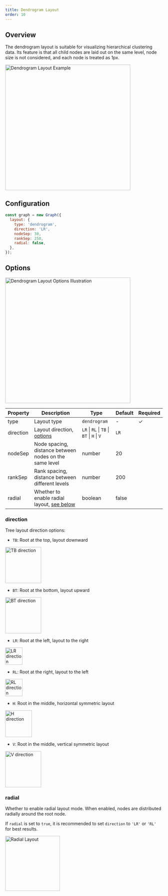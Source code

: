 ```yaml
---
title: Dendrogram Layout
order: 10
---
```


## Overview

The dendrogram layout is suitable for visualizing hierarchical clustering data. Its feature is that all child nodes are laid out on the same level, node size is not considered, and each node is treated as 1px.

<img src='https://gw.alipayobjects.com/mdn/rms_f8c6a0/afts/img/A*zX7tSLqBvwcAAAAAAAAAAABkARQnAQ' width=400 alt='Dendrogram Layout Example'/>

## Configuration

```js
const graph = new Graph({
  layout: {
    type: 'dendrogram',
    direction: 'LR',
    nodeSep: 30,
    rankSep: 250,
    radial: false,
  },
});
```

## Options

<img src="https://mdn.alipayobjects.com/huamei_qa8qxu/afts/img/A*tTShQLD_dGoAAAAAAAAAAAAAemJ7AQ/original" width="400" alt="Dendrogram Layout Options Illustration" />

| Property  | Description                                            | Type                                       | Default | Required |
| --------- | ------------------------------------------------------ | ------------------------------------------ | ------- | -------- |
| type      | Layout type                                            | `dendrogram`                               | -       | ✓        |
| direction | Layout direction, [options](#direction)                | `LR` \| `RL` \| `TB` \| `BT` \| `H` \| `V` | `LR`    |          |
| nodeSep   | Node spacing, distance between nodes on the same level | number                                     | 20      |          |
| rankSep   | Rank spacing, distance between different levels        | number                                     | 200     |          |
| radial    | Whether to enable radial layout, [see below](#radial)  | boolean                                    | false   |          |

### direction

Tree layout direction options:

- `TB`: Root at the top, layout downward

<img src='https://gw.alipayobjects.com/mdn/rms_f8c6a0/afts/img/A*krAnRrLTEnEAAAAAAAAAAABkARQnAQ' width=115 alt='TB direction'/>

- `BT`: Root at the bottom, layout upward

<img src='https://gw.alipayobjects.com/mdn/rms_f8c6a0/afts/img/A*0HRyS64i7QoAAAAAAAAAAABkARQnAQ' width=115 alt='BT direction'/>

- `LR`: Root at the left, layout to the right

<img src='https://gw.alipayobjects.com/mdn/rms_f8c6a0/afts/img/A*T5KZTJdA2OUAAAAAAAAAAABkARQnAQ' width=55 alt='LR direction'/>

- `RL`: Root at the right, layout to the left

<img src='https://gw.alipayobjects.com/mdn/rms_f8c6a0/afts/img/A*q7QJQ5RbQ5kAAAAAAAAAAABkARQnAQ' width=55 alt='RL direction'/>

- `H`: Root in the middle, horizontal symmetric layout

<img src='https://gw.alipayobjects.com/mdn/rms_f8c6a0/afts/img/A*tzIfRJ5CuR8AAAAAAAAAAABkARQnAQ' width=85 alt='H direction'/>

- `V`: Root in the middle, vertical symmetric layout

<img src='https://gw.alipayobjects.com/mdn/rms_f8c6a0/afts/img/A*B9sjToOzCiAAAAAAAAAAAABkARQnAQ' width=115 alt='V direction'/>

### radial

Whether to enable radial layout mode. When enabled, nodes are distributed radially around the root node.

If `radial` is set to `true`, it is recommended to set `direction` to `'LR'` or `'RL'` for best results.

<img src='https://gw.alipayobjects.com/mdn/rms_f8c6a0/afts/img/A*AhopQI5j-bcAAAAAAAAAAABkARQnAQ' width=175 alt='Radial Layout'/>
